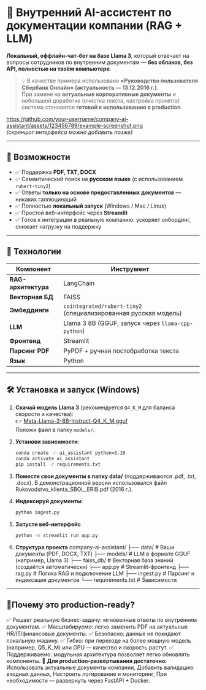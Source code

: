 # 🤖 Внутренний AI-ассистент по документации компании (RAG + LLM)

**Локальный, оффлайн-чат-бот на базе Llama 3**, который отвечает на вопросы сотрудников по внутренним документам — **без облаков, без API, полностью на твоём компьютере**.

> 💡 В качестве примера использовано **«Руководство пользователя Сбербанк Онлайн» (актуальность — 13.12.2016 г.)**.  
> При замене на **актуальные корпоративные документы** и небольшой доработке (очистка текста, настройка промпта) система становится **готовой к использованию в production**.

https://github.com/your-username/company-ai-assistant/assets/123456789/example-screenshot.png  
*(скриншот интерфейса можно добавить позже)*

---

## 🚀 Возможности

- ✅ Поддержка **PDF, TXT, DOCX**  
- ✅ Семантический поиск на **русском языке** (с использованием `rubert-tiny2`)  
- ✅ Ответы **только на основе предоставленных документов** — никаких галлюцинаций  
- ✅ Полностью **локальный запуск** (Windows / Mac / Linux)  
- ✅ Простой веб-интерфейс через **Streamlit**  
- ✅ Готов к интеграции в реальную компанию: ускоряет онбординг, снижает нагрузку на поддержку

---

## 🧠 Технологии

| Компонент | Инструмент |
|----------|-----------|
| **RAG-архитектура** | LangChain |
| **Векторная БД** | FAISS |
| **Эмбеддинги** | `cointegrated/rubert-tiny2` (специализированная русская модель) |
| **LLM** | Llama 3 8B (GGUF, запуск через `llama-cpp-python`) |
| **Фронтенд** | Streamlit |
| **Парсинг PDF** | PyPDF + ручная постобработка текста |
| **Язык** | Python |

---

## 🛠️ Установка и запуск (Windows)

1. **Скачай модель Llama 3** (рекомендуется `Q4_K_M` для баланса скорости и качества):  
   👉 [Meta-Llama-3-8B-Instruct-Q4_K_M.gguf](https://huggingface.co/bartowski/Meta-Llama-3-8B-Instruct-GGUF/resolve/main/Meta-Llama-3-8B-Instruct-Q4_K_M.gguf)  
   Положи файл в папку `models/`.

2. **Установи зависимости**:
   ```bash
   conda create -n ai_assistant python=3.10
   conda activate ai_assistant
   pip install -r requirements.txt
3. **Помести свои документы в папку data/** (поддерживаются .pdf, .txt, .docx).
   В демонстрационной версии использовался файл Rukovodstvo_klienta_SBOL_ERIB.pdf (2016 г.).
4. **Индексируй документы**:
   ```bash
   python ingest.py
5. **Запусти веб-интерфейс**
   ```bash
   python -m streamlit run app.py
 6. **Структура проекта**
   company-ai-assistant/
   ├── data/                  # Ваши документы (PDF, DOCX, TXT)
   ├── models/                # LLM в формате GGUF (например, Llama 3)
   ├── faiss_db/              # Векторная база знаний (создаётся автоматически)
   ├── app.py                 # Streamlit-фронтенд
   ├── rag.py                 # Логика RAG и подключение LLM
   ├── ingest.py              # Парсинг и индексация документов
   └── requirements.txt       # Зависимости
---
## 🧠Почему это production-ready?

✅ Решает реальную бизнес-задачу: мгновенные ответы по внутренним документам.
✅ Масштабируемо: легко заменить PDF на актуальные HR/IT/финансовые документы.
✅ Безопасно: данные не покидают локальную машину.
✅ Гибко: при переходе на более мощную модель (например, Q5_K_M) или GPU — качество и скорость растут.
✅ Поддерживаемо: модульная архитектура позволяет легко обновлять компоненты.
🔧 **Для production-развёртывания достаточно:** 
   Использовать актуальные документы компании,
   Добавить валидацию входных данных,
   Настроить логирование и мониторинг,
   При необходимости — развернуть через FastAPI + Docker.
